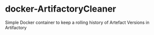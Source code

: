 # docker-ArtifactoryCleaner
Simple Docker container to keep a rolling history of Artefact Versions in Artifactory
